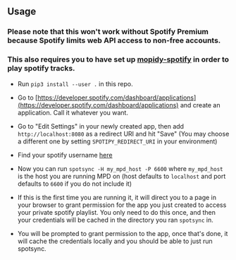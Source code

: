 ## Usage

### Please note that this won't work without Spotify Premium because Spotify limits web API access to non-free accounts.
### This also requires you to have set up [mopidy-spotify](https://github.com/mopidy/mopidy-spotify) in order to play spotify tracks.

* Run `pip3 install --user .` in this repo.

* Go to [https://developer.spotify.com/dashboard/applications](https://developer.spotify.com/dashboard/applications) and create an application. Call it whatever you want.

* Go to "Edit Settings" in your newly created app, then add
  `http://localhost:8080`
  as a redirect URI and hit "Save" (You may choose a different one by setting
  `SPOTIPY_REDIRECT_URI` in your environment)

* Find your spotify username [here](https://www.spotify.com/us/account/overview/)

* Now you can run `spotsync -H my_mpd_host -P 6600` where `my_mpd_host` is the host you
  are running MPD on (host defaults to `localhost` and port defaults to `6600` if you do not include it)

* If this is the first time you are running it, it will direct you to a page in
  your browser to grant permission for the app you just created to access your
  private spotify playlist. You only need to do this once, and then your
  credentials will be cached in the directory you ran `spotsync` in.

* You will be prompted to grant permission to the app, once that's done, it
  will cache the credentials locally and you should be able to just run
  spotsync.
